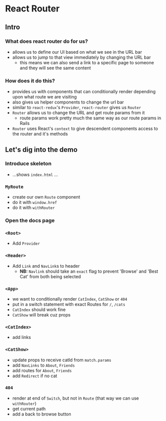 # React Router

## Intro

### What does react router do for us?
- allows us to define our UI based on what we see in the URL bar
- allows us to jump to that view immediately by changing the URL bar
  - this means we can also send a link to a specific page to someone and they will see the same content

### How does it do this?
- provides us with components that can conditionally render depending upon what route we are visiting
- also gives us helper components to change the url bar
- similar to `react-redux`'s `Provider`, `react-router` gives us `Router`
- `Router` allows us to change the URL and get route params from it
  - route params work pretty much the same way as our route params in Rails
- `Router` uses React's `context` to give descendent components access to the router and it's methods

## Let's dig into the demo

### Introduce skeleton
- ...shows `index.html`
...

### `MyRoute`
- create our own `Route` component
- do it with `window.href`
- do it with `withRouter`

### Open the docs page

### `<Root>`
- Add `Provider`

### `<Header>`
- Add `Link` and `NavLink`s to header
  - **NB:** `Navlink` should take an `exact` flag to prevent 'Browse' and 'Best Cat' from both being selected

### `<App>`
- we want to conditionally render `CatIndex`, `CatShow` or `404`
- put in a switch statement with exact Routes for `/`, `/cats`
- `CatIndex` should work fine
- `CatShow` will break cuz props

### `<CatIndex>`
- add links

### `<CatShow>`
- update props to receive catId from `match.params`
- add `NavLinks` to `About`, `Friends`
- add routes for `About`, `Friends`
- add `Redirect` if no cat

### `404`
- render at end of `Switch`, but not in `Route` (that way we can use `withRouter`)
- get current path
- add a back to browse button
